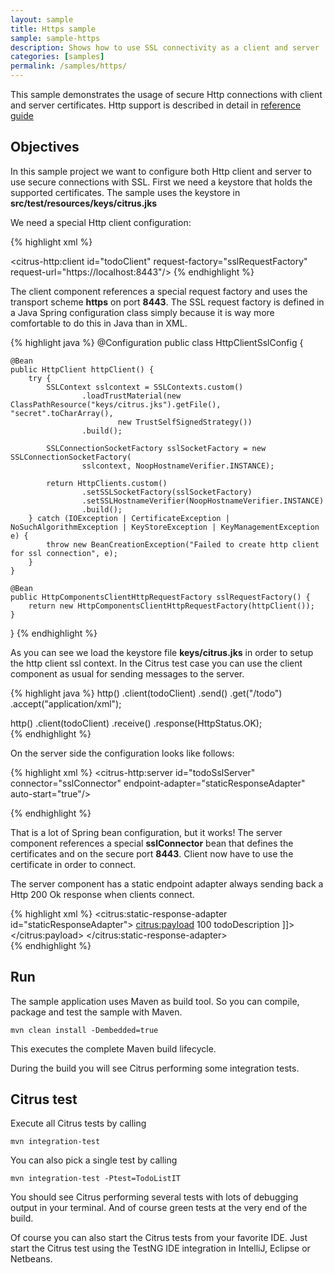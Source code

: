 ```yaml
---
layout: sample
title: Https sample
sample: sample-https
description: Shows how to use SSL connectivity as a client and server
categories: [samples]
permalink: /samples/https/
---
```


This sample demonstrates the usage of secure Http connections with client and server certificates. Http support is described in detail in [reference guide](http://www.citrusframework.org/reference/html/http.html)

Objectives
---------

In this sample project we want to configure both Http client and server to use secure connections with SSL. First we need a keystore that holds the
supported certificates. The sample uses the keystore in **src/test/resources/keys/citrus.jks**

We need a special Http client configuration:

{% highlight xml %}
<bean class="com.consol.citrus.samples.todolist.config.HttpClientSslConfig"/>

<citrus-http:client id="todoClient"
                    request-factory="sslRequestFactory"
                    request-url="https://localhost:8443"/>
{% endhighlight %}
    
The client component references a special request factory and uses the transport scheme **https** on port **8443**. The SSL request factory is defined in a
Java Spring configuration class simply because it is way more comfortable to do this in Java than in XML.

{% highlight java %}
@Configuration
public class HttpClientSslConfig {

    @Bean
    public HttpClient httpClient() {
        try {
            SSLContext sslcontext = SSLContexts.custom()
                    .loadTrustMaterial(new ClassPathResource("keys/citrus.jks").getFile(), "secret".toCharArray(),
                            new TrustSelfSignedStrategy())
                    .build();

            SSLConnectionSocketFactory sslSocketFactory = new SSLConnectionSocketFactory(
                    sslcontext, NoopHostnameVerifier.INSTANCE);

            return HttpClients.custom()
                    .setSSLSocketFactory(sslSocketFactory)
                    .setSSLHostnameVerifier(NoopHostnameVerifier.INSTANCE)
                    .build();
        } catch (IOException | CertificateException | NoSuchAlgorithmException | KeyStoreException | KeyManagementException e) {
            throw new BeanCreationException("Failed to create http client for ssl connection", e);
        }
    }

    @Bean
    public HttpComponentsClientHttpRequestFactory sslRequestFactory() {
        return new HttpComponentsClientHttpRequestFactory(httpClient());
    }
}
{% endhighlight %}
        
As you can see we load the keystore file **keys/citrus.jks** in order to setup the http client ssl context. In the Citrus test case you can use the client component as usual for 
sending messages to the server.

{% highlight java %}
http()
    .client(todoClient)
    .send()
    .get("/todo")
    .accept("application/xml");
    
http()
    .client(todoClient)
    .receive()
    .response(HttpStatus.OK);    
{% endhighlight %}
        
On the server side the configuration looks like follows:

{% highlight xml %}
<citrus-http:server id="todoSslServer"
                    connector="sslConnector"
                    endpoint-adapter="staticResponseAdapter"
                    auto-start="true"/>

<bean id="sslConnector" class="org.eclipse.jetty.server.ServerConnector">
  <constructor-arg>
    <bean class="org.eclipse.jetty.server.Server"></bean>
  </constructor-arg>
  <constructor-arg>
    <list>
      <bean class="org.eclipse.jetty.server.SslConnectionFactory">
        <constructor-arg>
          <bean class="org.eclipse.jetty.util.ssl.SslContextFactory">
            <property name="keyStorePath" value="${project.basedir}/src/test/resources/keys/citrus.jks"/>
            <property name="keyStorePassword" value="secret"/>
          </bean>
        </constructor-arg>
        <constructor-arg value="http/1.1"/>
      </bean>
      <bean class="org.eclipse.jetty.server.HttpConnectionFactory">
        <constructor-arg>
          <bean class="org.eclipse.jetty.server.HttpConfiguration">
            <constructor-arg>
              <bean class="org.eclipse.jetty.server.HttpConfiguration">
                <property name="secureScheme" value="https"/>
                <property name="securePort" value="8443"/>
              </bean>
            </constructor-arg>
            <property name="customizers">
              <list>
                <bean class="org.eclipse.jetty.server.SecureRequestCustomizer"/>
              </list>
            </property>
          </bean>
        </constructor-arg>
      </bean>
    </list>
  </constructor-arg>
  <property name="port" value="8443" />
</bean>        
{% endhighlight %}
        
That is a lot of Spring bean configuration, but it works! The server component references a special **sslConnector** bean
that defines the certificates and on the secure port **8443**. Client now have to use the certificate in order to connect.
       
The server component has a static endpoint adapter always sending back a Http 200 Ok response when clients connect.

{% highlight xml %}
<citrus:static-response-adapter id="staticResponseAdapter">
  <citrus:payload>
    <![CDATA[
    <todo xmlns="http://citrusframework.org/samples/todolist">
      <id>100</id>
      <title>todoName</title>
      <description>todoDescription</description>
    </todo>
    ]]>
  </citrus:payload>
</citrus:static-response-adapter>    
{% endhighlight %}
                
Run
---------

The sample application uses Maven as build tool. So you can compile, package and test the
sample with Maven.
 
    mvn clean install -Dembedded=true
    
This executes the complete Maven build lifecycle.

During the build you will see Citrus performing some integration tests.

Citrus test
---------

Execute all Citrus tests by calling

    mvn integration-test

You can also pick a single test by calling

    mvn integration-test -Ptest=TodoListIT

You should see Citrus performing several tests with lots of debugging output in your terminal. 
And of course green tests at the very end of the build.

Of course you can also start the Citrus tests from your favorite IDE.
Just start the Citrus test using the TestNG IDE integration in IntelliJ, Eclipse or Netbeans.
